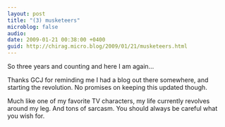 ```yaml
---
layout: post
title: "(3) musketeers"
microblog: false
audio: 
date: 2009-01-21 00:38:00 +0400
guid: http://chirag.micro.blog/2009/01/21/musketeers.html
---
```

<p>So three years and counting and here I am again…</p>
<p>Thanks GCJ for reminding me I had a blog out there somewhere, and starting the revolution. No promises on keeping this updated though.</p>
<p>Much like one of my favorite TV characters, my life currently revolves around my leg. And tons of sarcasm. You should always be careful what you wish for.</p>
